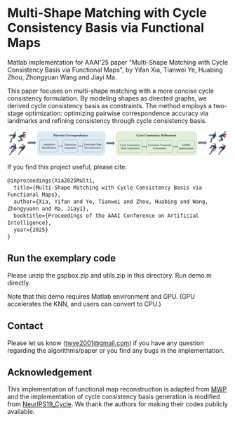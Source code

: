 # Multi-Shape Matching with Cycle Consistency Basis via Functional Maps

Matlab implementation for AAAI'25 paper "Multi-Shape Matching with Cycle Consistency Basis via Functional Maps", by Yifan Xia, Tianwei Ye, Huabing Zhou, Zhongyuan Wang and Jiayi Ma.

This paper focuses on multi-shape matching with a more concise cycle consistency formulation. By modeling shapes as directed graphs, we derived cycle consistency basis as constraints. The method employs a two-stage optimization: optimizing pairwise correspondence accuracy via landmarks and refining consistency through cycle consistency basis.

![teaser](./figs/teaser.jpg "teaser")

If you find this project useful, please cite:

```
@inproceedings{Xia2025Multi,
  title={Multi-Shape Matching with Cycle Consistency Basis via Functional Maps},
  author={Xia, Yifan and Ye, Tianwei and Zhou, Huabing and Wang, Zhongyuann and Ma, Jiayi},
  booktitle={Proceedings of the AAAI Conference on Artificial Intelligence},
  year={2025}
}
```

## Run the exemplary code

Please unzip the gspbox.zip and utils.zip in this directory. Run demo.m directly.

Note that this demo requires Matlab environment and GPU. (GPU accelerates the KNN, and users can convert to CPU.)

## Contact

Please let us know (twye2001@gmail.com) if you have any question regarding the algorithms/paper or you find any bugs in the implementation.

## Acknowledgement
This implementation of functional map reconstruction is adapted from [MWP](https://github.com/Qinsong-Li/MWP) and the implementation of cycle consistency basis generation is modified from [NeurIPS19_Cycle](https://github.com/huangqx/NeurIPS19_Cycle). We thank the authors for making their codes publicly available.
